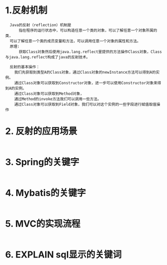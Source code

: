 # 1.反射机制

```
  Java的反射（reflection）机制是
      指在程序的运行状态中，可以构造任意一个类的对象，可以了解任意一个对象所属的类，
  可以了解任意一个类的成员变量和方法，可以调用任意一个对象的属性和方法。
  原理:
      获取Class对象然后使用java.lang.reflect里提供的方法操作Class对象，Class与java.lang.reflect构成了java的反射技术。

  反射的基本操作：
    我们先获取到类型A的Class对象，通过Class对象的newInstance方法可以得到A的实例。
    通过Class对象可以获取到Constructor对象，进一步可以使用Constructor对象来得到A的实例。
    通过Class对象可以获取到Method对象，
    通过Method的invoke方法我们可以调用一些方法。
    通过Class对象可以获取到Field对象，我们可以对这个实例的一些字段进行赋值取值操作
```

# 2. 反射的应用场景

```

```

# 3. Spring的关键字

```

```

# 4. Mybatis的关键字

```

```

# 5. MVC的实现流程

```

```

# 6. EXPLAIN sql显示的关键词

```ag-0-1gb9ppfitag-1-1gb9ppfit

```
